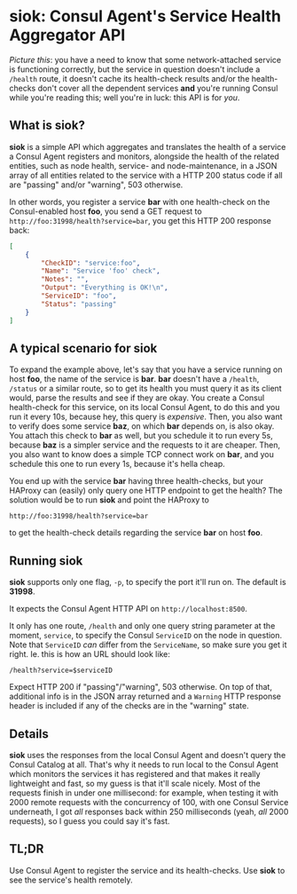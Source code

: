 # siok: Consul Agent's Service Health Aggregator API

*Picture this*: you have a need to know that some network-attached service is functioning correctly, but the service in question doesn't include a ```/health``` route, it doesn't cache its health-check results and/or the health-checks don't cover all the dependent services **and** you're running Consul while you're reading this; well you're in luck: this API is for *you*.

## What is siok?
**siok** is a simple API which aggregates and translates the health of a service a Consul Agent registers and monitors, alongside the health of the related entities, such as node health, service- and node-maintenance, in a JSON array of all entities related to the service with a HTTP 200 status code if all are "passing" and/or "warning", 503 otherwise.

In other words, you register a service **bar** with one health-check on the Consul-enabled host **foo**, you send a GET request to ```http://foo:31998/health?service=bar```, you get this HTTP 200 response back:

```json
[
    {
        "CheckID": "service:foo",
        "Name": "Service 'foo' check",
        "Notes": "",
        "Output": "Everything is OK!\n",
        "ServiceID": "foo",
        "Status": "passing"
    }
]
```

## A typical scenario for siok
To expand the example above, let's say that you have a service running on host **foo**, the name of the service is **bar**. **bar** doesn't have a ```/health```, ```/status``` or a similar route, so to get its health you must query it as its client would, parse the results and see if they are okay. You create a Consul health-check for this service, on its local Consul Agent, to do this and you run it every 10s, because hey, this query is *expensive*. Then, you also want to verify does some service **baz**, on which **bar** depends on, is also okay. You attach this check to **bar** as well, but you schedule it to run every 5s, because **baz** is a simpler service and the requests to it are cheaper. Then, you also want to know does a simple TCP connect work on **bar**, and you schedule this one to run every 1s, because it's hella cheap.

You end up with the service **bar** having three health-checks, but your HAProxy can (easily) only query one HTTP endpoint to get the health? The solution would be to run **siok** and point the HAProxy to
```
http://foo:31998/health?service=bar
```
to get the health-check details regarding the service **bar** on host **foo**.

## Running siok
**siok** supports only one flag, ```-p```, to specify the port it'll run on. The default is **31998**.

It expects the Consul Agent HTTP API on ```http://localhost:8500```.

It only has one route, ```/health``` and only one query string parameter at the moment, ```service```, to specify the Consul ```ServiceID``` on the node in question. Note that ```ServiceID``` *can* differ from the ```ServiceName```, so make sure you get it right. Ie. this is how an URL should look like:

```
/health?service=$serviceID
```

Expect HTTP 200 if "passing"/"warning", 503 otherwise. On top of that, additional info is in the JSON array returned and a ```Warning``` HTTP response header is included if any of the checks are in the "warning" state.

## Details
**siok** uses the responses from the local Consul Agent and doesn't query the Consul Catalog at all. That's why it needs to run local to the Consul Agent which monitors the services it has registered and that makes it really lightweight and fast, so my guess is that it'll scale nicely. Most of the requests finish in under one millisecond: for example, when testing it with 2000 remote requests with the concurrency of 100, with one Consul Service underneath, I got *all* responses back within 250 milliseconds (yeah, *all* 2000 requests), so I guess you could say it's fast.

## TL;DR
Use Consul Agent to register the service and its health-checks. Use **siok** to see the service's health remotely.
